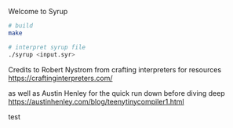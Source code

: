 Welcome to Syrup

```sh
# build
make

# interpret syrup file
./syrup <input.syr>
```

Credits to Robert Nystrom from crafting interpreters for resources 
https://craftinginterpreters.com/

as well as Austin Henley for the quick run down before diving deep https://austinhenley.com/blog/teenytinycompiler1.html

test